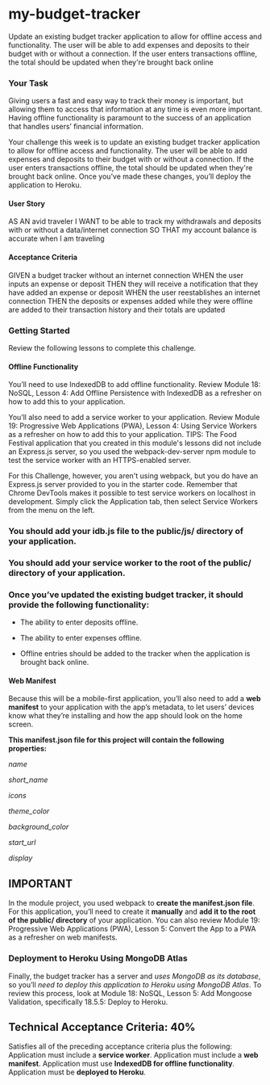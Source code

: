 # my-budget-tracker
Update an existing budget tracker application to allow for offline access and functionality. The user will be able to add expenses and deposits to their budget with or without a connection. If the user enters transactions offline, the total should be updated when they're brought back online

### Your Task

Giving users a fast and easy way to track their money is important, but allowing them to access that information at any time is even more important. Having offline functionality is paramount to the success of an application that handles users’ financial information.

Your challenge this week is to update an existing budget tracker application to allow for offline access and functionality. The user will be able to add expenses and deposits to their budget with or without a connection. If the user enters transactions offline, the total should be updated when they're brought back online. Once you’ve made these changes, you’ll deploy the application to Heroku.
#### User Story
AS AN avid traveler
I WANT to be able to track my withdrawals and deposits with or without a data/internet connection
SO THAT my account balance is accurate when I am traveling 

#### Acceptance Criteria
GIVEN a budget tracker without an internet connection
WHEN the user inputs an expense or deposit
THEN they will receive a notification that they have added an expense or deposit
WHEN the user reestablishes an internet connection
THEN the deposits or expenses added while they were offline are added to their transaction history and their totals are updated

### Getting Started

Review the following lessons to complete this challenge.

#### Offline Functionality

You’ll need to use IndexedDB to add offline functionality. Review Module 18: NoSQL, Lesson 4: Add Offline Persistence with IndexedDB as a refresher on how to add this to your application.

You’ll also need to add a service worker to your application. Review Module 19: Progressive Web Applications (PWA), Lesson 4: Using Service Workers as a refresher on how to add this to your application.
TIPS: 
The Food Festival application that you created in this module's lessons did not include an Express.js server, so you used the webpack-dev-server npm module to test the service worker with an HTTPS-enabled server.

For this Challenge, however, you aren't using webpack, but you do have an Express.js server provided to you in the starter code. Remember that Chrome DevTools makes it possible to test service workers on localhost in development. Simply click the Application tab, then select Service Workers from the menu on the left.

### You should add your idb.js file to the public/js/ directory of your application.

### You should add your service worker to the root of the public/ directory of your application.
### Once you’ve updated the existing budget tracker, it should provide the following functionality:

- The ability to enter deposits offline.

- The ability to enter expenses offline.

- Offline entries should be added to the tracker when the application is brought back online.

#### Web Manifest

Because this will be a mobile-first application, you’ll also need to add a **web manifest** to your application with the app’s metadata, to let users’ devices know what they’re installing and how the app should look on the home screen.

**This manifest.json file for this project will contain the following properties:**

*name*

*short_name*

*icons*

*theme_color*

*background_color*

*start_url*

*display*

## IMPORTANT
In the module project, you used webpack to **create the manifest.json file**. For this application, you’ll need to create it **manually** and **add it to the root of the public/ directory** of your application. You can also review Module 19: Progressive Web Applications (PWA), Lesson 5: Convert the App to a PWA as a refresher on web manifests.
### Deployment to Heroku Using MongoDB Atlas
Finally, the budget tracker has a server and *uses MongoDB as its database*, so you’ll *need to deploy this application to Heroku using MongoDB Atlas*. To review this process, look at Module 18: NoSQL, Lesson 5: Add Mongoose Validation, specifically 18.5.5: Deploy to Heroku.

## Technical Acceptance Criteria: 40%

Satisfies all of the preceding acceptance criteria plus the following:
Application must include a **service worker**.
Application must include a **web manifest**.
Application must use **IndexedDB for offline functionality**.
Application must be **deployed to Heroku**.